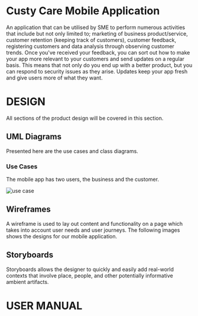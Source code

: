 # Custy Care Mobile Application

An application that can be utilised by SME to perform numerous activities that include but not only limited to; marketing of business product/service, customer retention (keeping track of customers), customer feedback, registering customers and data analysis through observing customer trends. Once you've received your feedback, you can sort out how to make your app more relevant to your customers and send updates on a regular basis. This means that not only do you end up with a better product, but you can respond to security issues as they arise. Updates keep your app fresh and give users more of what they want.

# DESIGN 
All sections of the product design will be covered in this section.

## UML Diagrams
Presented here are the use cases and class diagrams.

### Use Cases
The mobile app has two users, the business and the customer.

![use case](../master/1.PNG)

## Wireframes
A wireframe is used to lay out content and functionality on a page which takes into account user needs and user journeys.
The following images shows the designs for our mobile application.

## Storyboards
Storyboards allows the designer to quickly and easily add real-world contexts that involve place, people, and other potentially informative ambient artifacts.

# USER MANUAL
